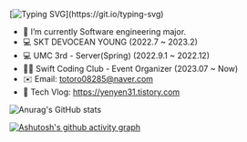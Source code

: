 [![Typing SVG](https://readme-typing-svg.herokuapp.com?font=TImes+New+Roman&size=35&color=8368C0&center=true&lines=Hi+there!+I'm+yenyen31!)](https://git.io/typing-svg)

- 🔭 I’m currently Software engineering major.
- 💻 SKT DEVOCEAN YOUNG (2022.7 ~ 2023.2)
- 💻 UMC 3rd - Server(Spring) (2022.9.1 ~ 2022.12)
- 📱🍏 Swift Coding Club - Event Organizer (2023.07 ~ Now)
- ✉️ Email: totoro08285@naver.com
- 🏡 Tech Vlog: https://yenyen31.tistory.com

![Anurag's GitHub stats](https://github-readme-stats.vercel.app/api?username=yenyen31&show_icons=true&theme=material-palenight)

[![Ashutosh's github activity graph](https://github-readme-activity-graph.cyclic.app/graph?username=Ashutosh00710&theme=rogue)](https://github.com/ashutosh00710/github-readme-activity-graph) 
